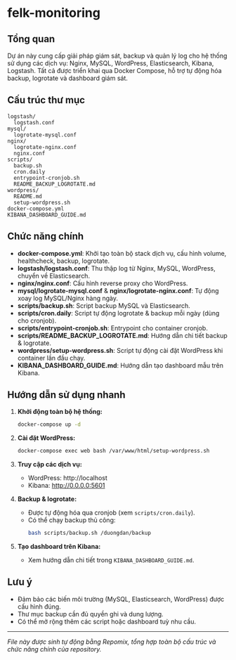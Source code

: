 # felk-monitoring

## Tổng quan

Dự án này cung cấp giải pháp giám sát, backup và quản lý log cho hệ thống sử dụng các dịch vụ: Nginx, MySQL, WordPress, Elasticsearch, Kibana, Logstash. Tất cả được triển khai qua Docker Compose, hỗ trợ tự động hóa backup, logrotate và dashboard giám sát.

## Cấu trúc thư mục

```
logstash/
  logstash.conf
mysql/
  logrotate-mysql.conf
nginx/
  logrotate-nginx.conf
  nginx.conf
scripts/
  backup.sh
  cron.daily
  entrypoint-cronjob.sh
  README_BACKUP_LOGROTATE.md
wordpress/
  README.md
  setup-wordpress.sh
docker-compose.yml
KIBANA_DASHBOARD_GUIDE.md
```

## Chức năng chính

- **docker-compose.yml**: Khởi tạo toàn bộ stack dịch vụ, cấu hình volume, healthcheck, backup, logrotate.
- **logstash/logstash.conf**: Thu thập log từ Nginx, MySQL, WordPress, chuyển về Elasticsearch.
- **nginx/nginx.conf**: Cấu hình reverse proxy cho WordPress.
- **mysql/logrotate-mysql.conf** & **nginx/logrotate-nginx.conf**: Tự động xoay log MySQL/Nginx hàng ngày.
- **scripts/backup.sh**: Script backup MySQL và Elasticsearch.
- **scripts/cron.daily**: Script tự động logrotate & backup mỗi ngày (dùng cho cronjob).
- **scripts/entrypoint-cronjob.sh**: Entrypoint cho container cronjob.
- **scripts/README_BACKUP_LOGROTATE.md**: Hướng dẫn chi tiết backup & logrotate.
- **wordpress/setup-wordpress.sh**: Script tự động cài đặt WordPress khi container lần đầu chạy.
- **KIBANA_DASHBOARD_GUIDE.md**: Hướng dẫn tạo dashboard mẫu trên Kibana.

## Hướng dẫn sử dụng nhanh

1. **Khởi động toàn bộ hệ thống:**
   ```sh
   docker-compose up -d
   ```
2. **Cài đặt WordPress:**
   ```sh
   docker-compose exec web bash /var/www/html/setup-wordpress.sh
   ```
3. **Truy cập các dịch vụ:**

   - WordPress: http://localhost
   - Kibana: http://0.0.0.0:5601

4. **Backup & logrotate:**

   - Được tự động hóa qua cronjob (xem `scripts/cron.daily`).
   - Có thể chạy backup thủ công:
     ```sh
     bash scripts/backup.sh /duongdan/backup
     ```

5. **Tạo dashboard trên Kibana:**
   - Xem hướng dẫn chi tiết trong `KIBANA_DASHBOARD_GUIDE.md`.

## Lưu ý

- Đảm bảo các biến môi trường (MySQL, Elasticsearch, WordPress) được cấu hình đúng.
- Thư mục backup cần đủ quyền ghi và dung lượng.
- Có thể mở rộng thêm các script hoặc dashboard tuỳ nhu cầu.

---

_File này được sinh tự động bằng Repomix, tổng hợp toàn bộ cấu trúc và chức năng chính của repository._
